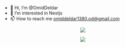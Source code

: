- 👋 Hi, I’m @OmidDeldar
- 👀 I’m interested in Nestjs
- 📫 How to reach me omiddeldar1380.od@gmail.com
<p align="center">
 <img align="center" src="https://activity-graph.herokuapp.com/graph?username=OmidDeldar&theme=redical&hide_border=true&area=true" />
 </p> 
 <p align="center">
   <img align="center" src="https://github-readme-stats.vercel.app/api/top-langs/?username=OmidDeldar&show_icons=true&hide_border=true&theme=radical&layout=compact" />
</p>
